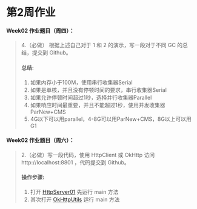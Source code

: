 # 第2周作业


#### Week02 作业题目（周四）：
>4.（必做） 根据上述自己对于 1 和 2 的演示，写一段对于不同 GC 的总结，提交到 Github。
>#### 总结:
>1. 如果内存小于100M，使用串行收集器Serial 
>2. 如果是单核，并且没有停顿时间的要求，串行收集器Serial
>3. 如果允许停顿时间超过1秒，选择并行收集器Parallel
>4. 如果响应时间最重要，并且不能超过1秒，使用并发收集器ParNew+CMS
>5. 4G以下可以用parallel，4-8G可以用ParNew+CMS，8G以上可以用G1

#### Week02 作业题目（周六）：
>2.（必做）写一段代码，使用 HttpClient 或 OkHttp 访问 http://localhost:8801 ，代码提交到 Github。
>#### 操作步骤:
>1. 打开 [HttpServer01](src/main/java/HttpServer01.java) 先运行 main 方法
>2. 其次打开 [OkHttpUtils](src/main/java/OkHttpUtils.java) 运行 main 方法
